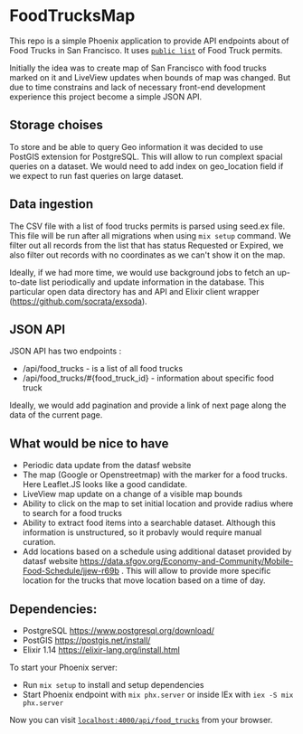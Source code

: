 # FoodTrucksMap

This repo is a simple Phoenix application to provide API endpoints about of Food Trucks in San Francisco. It uses [`public list`](https://data.sfgov.org/Economy-and-Community/Mobile-Food-Facility-Permit/rqzj-sfat/data) of Food Truck permits.

Initially the idea was to create map of San Francisco with food trucks marked on it and LiveView updates when bounds of map was changed. But due to time constrains and lack of necessary front-end development experience this project become a simple JSON API.

## Storage choises
To store and be able to query Geo information it was decided to use PostGIS extension for PostgreSQL. 
This will allow to run complext spacial queries on a dataset. We would need to add index on geo_location field if we expect to run fast queries on large dataset. 

## Data ingestion
The CSV file with a list of food trucks permits is parsed using seed.ex file. This file will be run after all migrations when using `mix setup` command. 
We filter out all records from the list that has status Requested or Expired, we also filter out records with no coordinates as we can't show it on the map. 

Ideally, if we had more time, we would use background jobs to fetch an up-to-date list periodically and update information in the database. This particular open data directory has and API and Elixir client wrapper (https://github.com/socrata/exsoda). 

## JSON API
JSON API has two endpoints : 
- /api/food_trucks - is a list of all food trucks 
- /api/food_trucks/#{food_truck_id} - information about specific food truck

Ideally, we would add pagination and provide a link of next page along the data of the current page. 

## What would be nice to have

- Periodic data update from the datasf website 
- The map (Google or Openstreetmap) with the marker for a food trucks. Here Leaflet.JS looks like a good candidate.
- LiveView map update on a change of a visible map bounds
- Ability to click on the map to set initial location and provide radius where to search for a food trucks
- Ability to extract food items into a searchable dataset. Although this information is unstructured, so it probavly would require manual curation. 
- Add locations based on a schedule using additional dataset provided by datasf website https://data.sfgov.org/Economy-and-Community/Mobile-Food-Schedule/jjew-r69b . This will allow to provide more specific location for the trucks that move location based on a time of day.

  
## Dependencies: 

- PostgreSQL https://www.postgresql.org/download/
- PostGIS https://postgis.net/install/
- Elixir 1.14 https://elixir-lang.org/install.html


To start your Phoenix server:

  * Run `mix setup` to install and setup dependencies
  * Start Phoenix endpoint with `mix phx.server` or inside IEx with `iex -S mix phx.server`

Now you can visit [`localhost:4000/api/food_trucks`](http://localhost:4000/api/food_trucks) from your browser.
